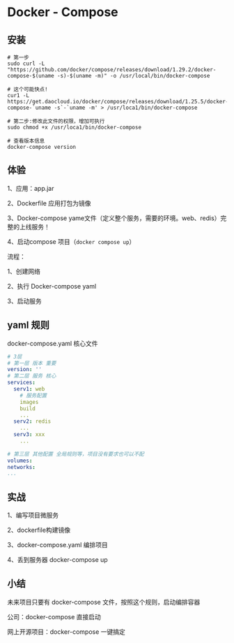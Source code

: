 # Docker - Compose

## 安装

```shell
# 第一步
sudo curl -L "https://github.com/docker/compose/releases/download/1.29.2/docker-compose-$(uname -s)-$(uname -m)" -o /usr/local/bin/docker-compose

# 这个可能快点!
cur1 -L https://get.daocloud.io/docker/compose/releases/download/1.25.5/docker-compose-`uname -s`-`uname -m' > /usr/loca1/bin/docker-compose

# 第二步:修改此文件的权限，增加可执行
sudo chmod +x /usr/loca1/bin/docker-compose

# 查看版本信息
docker-compose version
```



## 体验

1、应用：app.jar

2、Dockerfile 应用打包为镜像

3、Docker-compose yame文件（定义整个服务，需要的环境。web、redis）完整的上线服务！

4、启动compose 项目（`docker compose up`）

流程：

1、创建网络

2、执行 Docker-compose yaml

3、启动服务



## yaml 规则

docker-compose.yaml 核心文件

```yaml
# 3层
# 第一层 版本 重要
version: '' 
# 第二层 服务 核心
services:
  serv1: web
  	# 服务配置
  	images
  	build
  	...
  serv2: redis
  	...
  serv3: xxx
  	...
  	
# 第三层 其他配置 全局规则等，项目没有要求也可以不配
volumes:
networks:
...
```



## 实战

1、编写项目微服务

2、dockerfile构建镜像

3、docker-compose.yaml 编排项目

4、丢到服务器 docker-compose up



## 小结

未来项目只要有 docker-compose 文件，按照这个规则，启动编排容器

公司：docker-compose 直接启动

网上开源项目：docker-compose 一键搞定